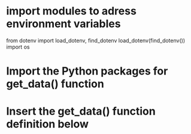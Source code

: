 # import modules to adress environment variables
from dotenv import load_dotenv, find_dotenv
load_dotenv(find_dotenv())
import os

# Import the Python packages for get_data() function


# Insert the get_data() function definition below
